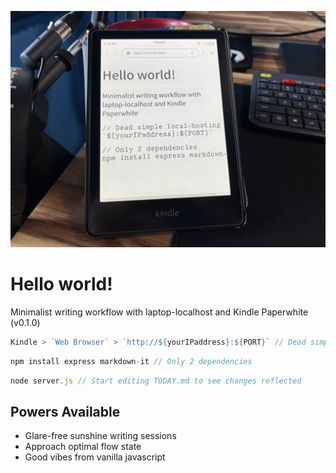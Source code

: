 ![Screenshot](https://raw.githubusercontent.com/calvinusesyourcode/localhost/main/README.JPG)
# Hello world!
Minimalist writing workflow with laptop-localhost and Kindle Paperwhite (v0.1.0)
```js
Kindle > `Web Browser` > `http://${yourIPaddress}:${PORT}` // Dead simple local-hosting
```
```js
npm install express markdown-it // Only 2 dependencies
```
```js
node server.js // Start editing TODAY.md to see changes reflected
```

## Powers Available 
- Glare-free sunshine writing sessions
- Approach optimal flow state
- Good vibes from vanilla javascript